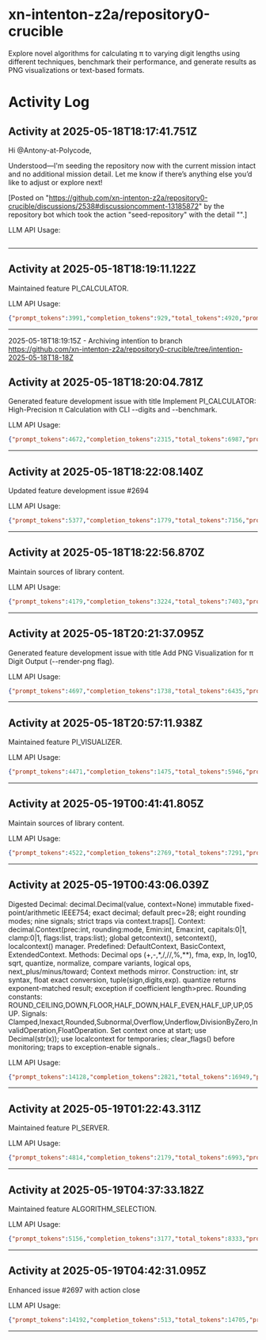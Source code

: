# xn-intenton-z2a/repository0-crucible
Explore novel algorithms for calculating π to varying digit lengths using different techniques, benchmark their performance, and generate results as PNG visualizations or text-based formats.
# Activity Log

## Activity at 2025-05-18T18:17:41.751Z

Hi @Antony-at-Polycode,

Understood—I'm seeding the repository now with the current mission intact and no additional mission detail. Let me know if there’s anything else you’d like to adjust or explore next!

[Posted on "https://github.com/xn-intenton-z2a/repository0-crucible/discussions/2538#discussioncomment-13185872" by the repository bot which took the action "seed-repository" with the detail "".]

LLM API Usage:

```json
```

---

## Activity at 2025-05-18T18:19:11.122Z

Maintained feature PI_CALCULATOR.

LLM API Usage:

```json
{"prompt_tokens":3991,"completion_tokens":929,"total_tokens":4920,"prompt_tokens_details":{"cached_tokens":0,"audio_tokens":0},"completion_tokens_details":{"reasoning_tokens":384,"audio_tokens":0,"accepted_prediction_tokens":0,"rejected_prediction_tokens":0}}
```

---

2025-05-18T18:19:15Z - Archiving intentïon to branch https://github.com/xn-intenton-z2a/repository0-crucible/tree/intention-2025-05-18T18-18Z

## Activity at 2025-05-18T18:20:04.781Z

Generated feature development issue with title Implement PI_CALCULATOR: High-Precision π Calculation with CLI --digits and --benchmark.

LLM API Usage:

```json
{"prompt_tokens":4672,"completion_tokens":2315,"total_tokens":6987,"prompt_tokens_details":{"cached_tokens":0,"audio_tokens":0},"completion_tokens_details":{"reasoning_tokens":1600,"audio_tokens":0,"accepted_prediction_tokens":0,"rejected_prediction_tokens":0}}
```

---

## Activity at 2025-05-18T18:22:08.140Z

Updated feature development issue #2694

LLM API Usage:

```json
{"prompt_tokens":5377,"completion_tokens":1779,"total_tokens":7156,"prompt_tokens_details":{"cached_tokens":0,"audio_tokens":0},"completion_tokens_details":{"reasoning_tokens":1216,"audio_tokens":0,"accepted_prediction_tokens":0,"rejected_prediction_tokens":0}}
```

---

## Activity at 2025-05-18T18:22:56.870Z

Maintain sources of library content.

LLM API Usage:

```json
{"prompt_tokens":4179,"completion_tokens":3224,"total_tokens":7403,"prompt_tokens_details":{"cached_tokens":0,"audio_tokens":0},"completion_tokens_details":{"reasoning_tokens":2048,"audio_tokens":0,"accepted_prediction_tokens":0,"rejected_prediction_tokens":0}}
```

---

## Activity at 2025-05-18T20:21:37.095Z

Generated feature development issue with title Add PNG Visualization for π Digit Output (--render-png flag).

LLM API Usage:

```json
{"prompt_tokens":4697,"completion_tokens":1738,"total_tokens":6435,"prompt_tokens_details":{"cached_tokens":0,"audio_tokens":0},"completion_tokens_details":{"reasoning_tokens":960,"audio_tokens":0,"accepted_prediction_tokens":0,"rejected_prediction_tokens":0}}
```

---

## Activity at 2025-05-18T20:57:11.938Z

Maintained feature PI_VISUALIZER.

LLM API Usage:

```json
{"prompt_tokens":4471,"completion_tokens":1475,"total_tokens":5946,"prompt_tokens_details":{"cached_tokens":0,"audio_tokens":0},"completion_tokens_details":{"reasoning_tokens":1088,"audio_tokens":0,"accepted_prediction_tokens":0,"rejected_prediction_tokens":0}}
```

---

## Activity at 2025-05-19T00:41:41.805Z

Maintain sources of library content.

LLM API Usage:

```json
{"prompt_tokens":4522,"completion_tokens":2769,"total_tokens":7291,"prompt_tokens_details":{"cached_tokens":0,"audio_tokens":0},"completion_tokens_details":{"reasoning_tokens":1856,"audio_tokens":0,"accepted_prediction_tokens":0,"rejected_prediction_tokens":0}}
```

---

## Activity at 2025-05-19T00:43:06.039Z

Digested Decimal: decimal.Decimal(value, context=None) immutable fixed-point/arithmetic IEEE754; exact decimal; default prec=28; eight rounding modes; nine signals; strict traps via context.traps[]. Context: decimal.Context(prec:int, rounding:mode, Emin:int, Emax:int, capitals:0|1, clamp:0|1, flags:list, traps:list); global getcontext(), setcontext(), localcontext() manager. Predefined: DefaultContext, BasicContext, ExtendedContext. Methods: Decimal ops (+,-,*,/,//,%,**), fma, exp, ln, log10, sqrt, quantize, normalize, compare variants, logical ops, next_plus/minus/toward; Context methods mirror. Construction: int, str syntax, float exact conversion, tuple(sign,digits,exp). quantize returns exponent-matched result; exception if coefficient length>prec. Rounding constants: ROUND_CEILING,DOWN,FLOOR,HALF_DOWN,HALF_EVEN,HALF_UP,UP,05UP. Signals: Clamped,Inexact,Rounded,Subnormal,Overflow,Underflow,DivisionByZero,InvalidOperation,FloatOperation. Set context once at start; use Decimal(str(x)); use localcontext for temporaries; clear_flags() before monitoring; traps to exception-enable signals..

LLM API Usage:

```json
{"prompt_tokens":14128,"completion_tokens":2821,"total_tokens":16949,"prompt_tokens_details":{"cached_tokens":0,"audio_tokens":0},"completion_tokens_details":{"reasoning_tokens":0,"audio_tokens":0,"accepted_prediction_tokens":0,"rejected_prediction_tokens":0}}
```

---

## Activity at 2025-05-19T01:22:43.311Z

Maintained feature PI_SERVER.

LLM API Usage:

```json
{"prompt_tokens":4814,"completion_tokens":2179,"total_tokens":6993,"prompt_tokens_details":{"cached_tokens":0,"audio_tokens":0},"completion_tokens_details":{"reasoning_tokens":1792,"audio_tokens":0,"accepted_prediction_tokens":0,"rejected_prediction_tokens":0}}
```

---

## Activity at 2025-05-19T04:37:33.182Z

Maintained feature ALGORITHM_SELECTION.

LLM API Usage:

```json
{"prompt_tokens":5156,"completion_tokens":3177,"total_tokens":8333,"prompt_tokens_details":{"cached_tokens":0,"audio_tokens":0},"completion_tokens_details":{"reasoning_tokens":2752,"audio_tokens":0,"accepted_prediction_tokens":0,"rejected_prediction_tokens":0}}
```

---

## Activity at 2025-05-19T04:42:31.095Z

Enhanced issue #2697 with action close

LLM API Usage:

```json
{"prompt_tokens":14192,"completion_tokens":513,"total_tokens":14705,"prompt_tokens_details":{"cached_tokens":0,"audio_tokens":0},"completion_tokens_details":{"reasoning_tokens":320,"audio_tokens":0,"accepted_prediction_tokens":0,"rejected_prediction_tokens":0}}
```

---

